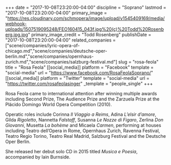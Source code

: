 +++
date = "2017-10-08T23:20:00-04:00"
discipline = "Soprano"
lastmod = "2017-10-08T23:20:00-04:00"
primary_image = "https://res.cloudinary.com/schmopera/image/upload/v1545409169/media/webhook-uploads/1507519095248/FEO160415_043f.jpg%20(c)%20Todd%20Rosenberg.jpg.jpg"
primary_image_credit = "Todd Rosenberg"
publishDate = "2017-10-08T23:20:00-04:00"
related_companies = ["scene/companies/lyric-opera-of-chicago.md","scene/companies/deutsche-oper-berlin.md","scene/companies/opernhaus-zurich.md","scene/companies/salzburg-festival.md"]
slug = "rosa-feola"
title = "Rosa Feola"
[[social_media]]
platform = "Facebook"
template = "social-media"
url = "https://www.facebook.com/RosaFeolaSoprano/"
[[social_media]]
platform = "Twitter"
template = "social-media"
url = "https://twitter.com/rosafeolasinger"
_template = "people_single"
+++

Rosa Feola came to international attention after winning multiple awards including Second Prize, The Audience Prize and the Zarzuela Prize at the Plácido Domingo World Opera Competition (2010).

Operatic roles include Corinna *Il Viaggio a Reims*, Adina *L’elsir d’amore*, Gilda *Rigoletto*, Nannetta *Falstaff*, Susanna *Le Nozze di Figaro*, Zerlina *Don Giovanni*, Musetta *La bohème* and Micaela *Carmen*, performing at houses including Teatro dell’Opera in Rome, Opernhaus Zurich, Ravenna Festival, Teatro Regio Torino, Teatro Real Madrid, Salzburg Festival and the Deutsche Oper Berlin.

She released her debut solo CD in 2015 titled *Musica e Poesia*, accompanied by Iain Burnside.
